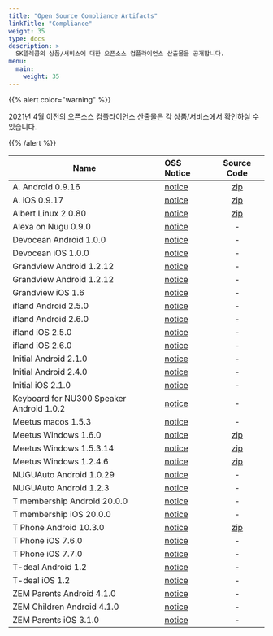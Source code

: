 ```yaml
---
title: "Open Source Compliance Artifacts"
linkTitle: "Compliance"
weight: 35
type: docs
description: >
  SK텔레콤의 상품/서비스에 대한 오픈소스 컴플라이언스 산출물을 공개합니다. 
menu:
  main:
    weight: 35
---
```


{{% alert color="warning" %}}

2021년 4월 이전의 오픈소스 컴플라이언스 산출물은 각 상품/서비스에서 확인하실 수 있습니다. 

{{% /alert %}}

| Name | OSS Notice | Source Code |
|---|:---|:---:|
| A. Android 0.9.16 | [notice](./A._android_0.9.16/A._android_0.9.16_OSS_Notice.html)  | [zip](./A._android_0.9.16/A._android_0.9.16_source_code.zip) |
| A. iOS 0.9.17 | [notice](./A._ios_0.9.17/A._ios_0.9.17_OSS_Notice.html)  | [zip](./A._ios_0.9.17/swift-ical-0.0.8.zip) |
| Albert Linux 2.0.80 | [notice](./Albert_linux_2.0.80/Albert_linux_2.0.80_OSS_Notice.html)  | [zip](./Albert_linux_2.0.80/Albert_linux_2.0.80_sourcecode.zip) |
| Alexa on Nugu 0.9.0 | [notice](Alexa_on_Nugu_android_0.9.0_OSS_Notice.html)  | - |
| Devocean Android 1.0.0 | [notice](./Devocean_Android_1.0.0_OSS_Notice.html)  | - |
| Devocean iOS 1.0.0 | [notice](./Devocean_ios_1.0.0_OSS_Notice.html)  | - |
| Grandview Android 1.2.12 | [notice](./grandview_android_1.2.12_OSS_Notice.html)  | - |
| Grandview Android 1.2.12 | [notice](./grandview_android_1.2.12_OSS_Notice.html)  | - |
| Grandview iOS 1.6 | [notice](./grandview_ios_1.6_OSS_Notice.html)  | - |
| ifland Android 2.5.0 | [notice](./ifland_android_2.5.0_OSS_Notice.html)  | - |
| ifland Android 2.6.0 | [notice](./ifland_android_2.6.0_OSS_Notice.html)  | - |
| ifland iOS 2.5.0 | [notice](./ifland_ios_2.5.0_OSS_Notice.html)  | - |
| ifland iOS 2.6.0 | [notice](./ifland_iOS_2.6.0_OSS_Notice.html)  | - |
| Initial Android 2.1.0 | [notice](initial_android_2_1_0_OSSNotice.html)  | - |
| Initial Android 2.4.0 | [notice](initial_android_2.4.0_OSS_Notice.html)  | - |
| Initial iOS 2.1.0 | [notice](initialIOS_2_1_0_OSSNotice.html)  | - |
| Keyboard for NU300 Speaker Android 1.0.2 | [notice](./NUGU_Keyboard_android_1.0.2_OSS_Notice.html)  | - |
| Meetus macos 1.5.3 | [notice](./meeus_mac1.5.3_OSS_Notice.html)  | - |
| Meetus Windows 1.6.0 | [notice](./MeetUs_Windows_1.6.0_engine.html)  | [zip](./meetus_windows_1.2.4.6/meetus-libhangul-opensource.zip) |
| Meetus Windows 1.5.3.14 | [notice](./MeetUs_Windows_1.5.3.14_engine.html)  | [zip](./meetus_windows_1.2.4.6/meetus-libhangul-opensource.zip) |
| Meetus Windows 1.2.4.6 | [notice](./meetus_windows_1.2.4.6/Meetus_windows_1.2.4.6_with_engine_OSS_Notice.html)  | [zip](./meetus_windows_1.2.4.6/meetus-libhangul-opensource.zip) |
| NUGUAuto Android 1.0.29 | [notice](./NUGUAuto_android_1.0.29_OSS_Notice.html)  | - |
| NUGUAuto Android 1.2.3 | [notice](./NUGUAuto_android_1.2.3_OSS_Notice.html)  | - |
| T membership Android 20.0.0 | [notice](./Tmembership_android_20.0.0_OSS_Notice.html)  | - |
| T membership iOS 20.0.0 | [notice](./Tmembership_ios_20.0.0_OSS_Notice.html)  | - |
| T Phone Android 10.3.0 | [notice](./tphone_android_10.3.0/Tphone_android_10.3.0_OSS_Notice.html)  | [zip](./tphone_android_10.3.0/Tphone_android_10.3.0_sourcecode.zip) |
| T Phone iOS 7.6.0| [notice](Tphone_ios_7_6_0_OSS_Notice.html)  | - |
| T Phone iOS 7.7.0| [notice](Tphone_ios_7_7_0_OSS_Notice.html)  | - |
| T-deal Android 1.2 | [notice](./T-deal_android_1.2_OSS_Notice.html)  | - |
| T-deal iOS 1.2 | [notice](./T-deal_ios_1.2_OSS_Notice.html)  | - |
| ZEM Parents Android 4.1.0 | [notice](./ZEM_P_android_4.1.0_OSS_Notice.html)  | - |
| ZEM Children Android 4.1.0 | [notice](./ZEM_C_android_4.1.0_OSS_Notice.html)  | - |
| ZEM Parents iOS 3.1.0 | [notice](./ZEM_P_iOS_3.1.0_OSS_Notice.html)  | - |